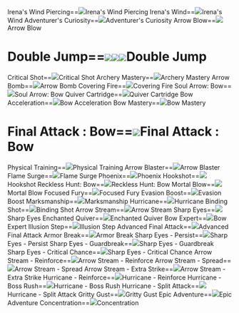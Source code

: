Irena's Wind Piercing==<img src="upload/mxd/Bowmaster/Skill_Irena's_Wind_Piercing.png"/>Irena's Wind Piercing
Irena's Wind==<img src="upload/mxd/Bowmaster/Skill_Irena's_Wind.png"/>Irena's Wind
Adventurer's Curiosity==<img src="upload/mxd/Bowmaster/Skill_Adventurer's_Curiosity.png"/>Adventurer's Curiosity
Arrow Blow==<img src="upload/mxd/Bowmaster/Skill_Arrow_Blow.png"/>Arrow Blow
# Double Jump==<img src="upload/mxd/Bowmaster/Skill_Double_Jump_(Archer).png"/><img src="upload/mxd/Bowmaster/Skill_Double_Jump_(Hunter).png"/><img src="upload/mxd/Bowmaster/Skill_Double_Jump_(Crossbowman).png"/>Double Jump
Critical Shot==<img src="upload/mxd/Bowmaster/Skill_Critical_Shot.png"/>Critical Shot
Archery Mastery==<img src="upload/mxd/Bowmaster/Skill_Archery_Mastery.png"/>Archery Mastery
Arrow Bomb==<img src="upload/mxd/Bowmaster/Skill_Arrow_Bomb.png"/>Arrow Bomb
Covering Fire==<img src="upload/mxd/Bowmaster/Skill_Covering_Fire.png"/>Covering Fire
Soul Arrow: Bow==<img src="upload/mxd/Bowmaster/Skill_Soul_Arrow_Bow.png"/>Soul Arrow: Bow
Quiver Cartridge==<img src="upload/mxd/Bowmaster/Skill_Quiver_Cartridge.png"/>Quiver Cartridge
Bow Acceleration==<img src="upload/mxd/Bowmaster/Skill_Bow_Acceleration.png"/>Bow Acceleration
Bow Mastery==<img src="upload/mxd/Bowmaster/Skill_Bow_Mastery.png"/>Bow Mastery
# Final Attack : Bow==<img src="upload/mxd/Bowmaster/Skill_Final_Attack.png"/>Final Attack : Bow
Physical Training==<img src="upload/mxd/Bowmaster/Skill_Physical_Training.png"/>Physical Training
Arrow Blaster==<img src="upload/mxd/Bowmaster/Skill_Arrow_Blaster.png"/>Arrow Blaster
Flame Surge==<img src="upload/mxd/Bowmaster/Skill_Flame_Surge_(Ranger).png"/>Flame Surge
Phoenix==<img src="upload/mxd/Bowmaster/Skill_Phoenix.png"/>Phoenix
Hookshot==<img src="upload/mxd/Bowmaster/Skill_Hookshot_(Ranger).png"/>Hookshot
Reckless Hunt: Bow==<img src="upload/mxd/Bowmaster/Skill_Reckless_Hunt_Bow.png"/>Reckless Hunt: Bow
Mortal Blow==<img src="upload/mxd/Bowmaster/Skill_Mortal_Blow.png"/>Mortal Blow
Focused Fury==<img src="upload/mxd/Bowmaster/Skill_Focused_Fury_(Ranger).png"/>Focused Fury
Evasion Boost==<img src="upload/mxd/Bowmaster/Skill_Evasion_Boost.png"/>Evasion Boost
Marksmanship==<img src="upload/mxd/Bowmaster/Skill_Marksmanship.png"/>Marksmanship
Hurricane==<img src="upload/mxd/Bowmaster/Skill_Hurricane.png"/>Hurricane
Binding Shot==<img src="upload/mxd/Bowmaster/Skill_Binding_Shot.png"/>Binding Shot
Arrow Stream==<img src="upload/mxd/Bowmaster/Skill_Arrow_Stream.png"/>Arrow Stream
Sharp Eyes==<img src="upload/mxd/Bowmaster/Skill_Sharp_Eyes.png"/>Sharp Eyes
Enchanted Quiver==<img src="upload/mxd/Bowmaster/Skill_Enchanted_Quiver.png"/>Enchanted Quiver
Bow Expert==<img src="upload/mxd/Bowmaster/Skill_Bow_Expert.png"/>Bow Expert
Illusion Step==<img src="upload/mxd/Bowmaster/Skill_Illusion_Step.png"/>Illusion Step
Advanced Final Attack==<img src="upload/mxd/Bowmaster/Skill_Advanced_Final_Attack.png"/>Advanced Final Attack
Armor Break==<img src="upload/mxd/Bowmaster/Skill_Armor_Break.png"/>Armor Break
Sharp Eyes \- Persist==<img src="upload/mxd/Bowmaster/Skill_Sharp_Eyes_-_Persist.png"/>Sharp Eyes - Persist
Sharp Eyes \- Guardbreak==<img src="upload/mxd/Bowmaster/Skill_Sharp_Eyes_-_Guardbreak.png"/>Sharp Eyes - Guardbreak
Sharp Eyes \- Critical Chance==<img src="upload/mxd/Bowmaster/Skill_Sharp_Eyes_-_Critical_Chance.png"/>Sharp Eyes - Critical Chance
Arrow Stream \- Reinforce==<img src="upload/mxd/Bowmaster/Skill_Arrow_Stream_-_Reinforce.png"/>Arrow Stream - Reinforce
Arrow Stream \- Spread==<img src="upload/mxd/Bowmaster/Skill_Arrow_Stream_-_Spread.png"/>Arrow Stream - Spread
Arrow Stream \- Extra Strike==<img src="upload/mxd/Bowmaster/Skill_Arrow_Stream_-_Extra_Strike.png"/>Arrow Stream - Extra Strike
Hurricane \- Reinforce==<img src="upload/mxd/Bowmaster/Skill_Hurricane_-_Reinforce.png"/>Hurricane - Reinforce
Hurricane \- Boss Rush==<img src="upload/mxd/Bowmaster/Skill_Hurricane_-_Boss_Rush.png"/>Hurricane - Boss Rush
Hurricane \- Split Attack==<img src="upload/mxd/Bowmaster/Skill_Hurricane_-_Split_Attack.png"/>Hurricane - Split Attack
Gritty Gust==<img src="upload/mxd/Bowmaster/Skill_Gritty_Gust.png"/>Gritty Gust
Epic Adventure==<img src="upload/mxd/Bowmaster/Skill_Epic_Adventure_(Bowman).png"/>Epic Adventure
Concentration==<img src="upload/mxd/Bowmaster/Skill_Concentration.png"/>Concentration
